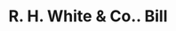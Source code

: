 ---
doi: 10.7916/D8989K3C
date_other: '1890'
date_other_textual: 1890-1899
form: printed ephemera
genre:
- Invoices
name:
- R. H. White & Co.
object_in_context_url: https://biggert.cul.columbia.edu/items/view/ave_biggert_00444
subject_hierarchical_geographic:
- Boston, Massachusetts, United States
subject_name:
- R. H. White & Co.
title: R. H. White & Co.. Bill
sort_title: R. H. White & Co.. Bill
call_number: ave_biggert_00444
coordinates:
- 42.35805555555556,-71.06361111111111
pid: ave_biggert_00444
identifiers: ave_biggert_00444
canvas_id: ldpd:395718
permalink: "/items/ave_biggert_00444/"
layout: iiif-image-page
---